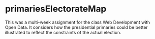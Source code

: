 # primariesElectorateMap
This was a multi-week assignment for the class Web Development with Open Data. It considers how the
presidential primaries could be better illustrated to reflect the constraints of the actual election.
